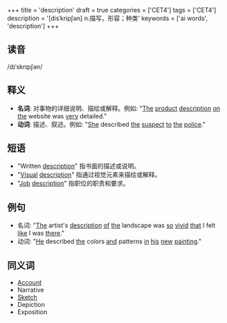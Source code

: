 +++
title = 'description'
draft = true
categories = ['CET4']
tags = ['CET4']
description = '[disˈkrip∫ən] n.描写，形容；种类'
keywords = ['ai words', 'description']
+++

## 读音
/dɪˈskrɪpʃən/

## 释义
- **名词**: 对事物的详细说明、描绘或解释。例如: "[The](/post/the/) [product](/post/product/) [description](/post/description/) [on](/post/on/) [the](/post/the/) website was [very](/post/very/) detailed."
- **动词**: 描述、叙述。例如: "[She](/post/she/) described [the](/post/the/) [suspect](/post/suspect/) [to](/post/to/) [the](/post/the/) [police](/post/police/)."

## 短语
- "Written [description](/post/description/)" 指书面的描述或说明。
- "[Visual](/post/visual/) [description](/post/description/)" 指通过视觉元素来描绘或解释。
- "[Job](/post/job/) [description](/post/description/)" 指职位的职责和要求。

## 例句
- 名词: "[The](/post/the/) artist's [description](/post/description/) [of](/post/of/) [the](/post/the/) landscape was [so](/post/so/) [vivid](/post/vivid/) [that](/post/that/) I felt [like](/post/like/) I was [there](/post/there/)."
- 动词: "[He](/post/he/) described [the](/post/the/) colors [and](/post/and/) patterns [in](/post/in/) [his](/post/his/) [new](/post/new/) [painting](/post/painting/)."

## 同义词
- [Account](/post/account/)
- Narrative
- [Sketch](/post/sketch/)
- Depiction
- Exposition
